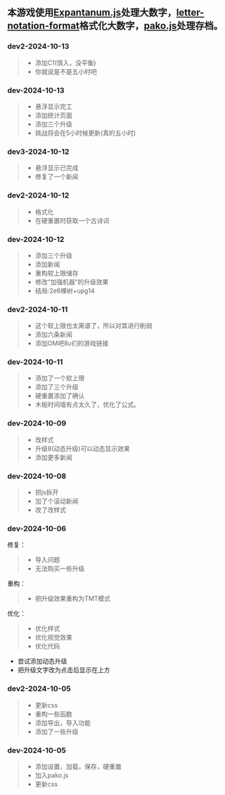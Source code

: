 ## 本游戏使用[Expantanum.js](https://github.com/Naruyoko/ExpantaNum.js)处理大数字，[letter-notation-format](https://github.com/cloudytheconqueror/letter-notation-format)格式化大数字，[pako.js](https://github.com/nodeca/pako)处理存档。
### dev2-2024-10-13
> - 添加C1(慎入，没平衡)
> - 你就说是不是五小时吧
### dev-2024-10-13
> - 悬浮显示完工
> - 添加统计页面
> - 添加三个升级
> - 挑战将会在5小时候更新(真的五小时)
### dev3-2024-10-12
> - 悬浮显示已完成
> - 修复了一个新闻
### dev2-2024-10-12
> - 格式化
> - 在硬重置时获取一个古诗词
### dev-2024-10-12
> - 添加三个升级
> - 添加新闻
> - 重构软上限储存
> - 修改“加强机器”的升级效果
> - 结局:2e6棵树+upg14
### dev2-2024-10-11
> - 这个软上限也太离谱了，所以对其进行削弱
> - 添加六条新闻
> - 添加OM吧8u们的游戏链接
### dev-2024-10-11
> - 添加了一个软上限
> - 添加了三个升级
> - 硬重置添加了确认
> - 木板时间墙有点太久了，优化了公式。
### dev-2024-10-09
> - 改样式
> - 升级8(动态升级)可以动态显示效果
> - 添加更多新闻
### dev-2024-10-08
> - 把js拆开
> - 加了个滚动新闻
> - 改了改样式
### dev-2024-10-06
修复：
> - 导入问题   
>- 无法购买一些升级

重构：
> - 把升级效果重构为TMT模式

优化：
> - 优化样式
> - 优化视觉效果
> - 优化代码
 - 尝试添加动态升级
 - 把升级文字改为点击后显示在上方
### dev2-2024-10-05
> - 更新css
> - 重构一些函数
> - 添加导出，导入功能
> - 添加了一些升级
### dev-2024-10-05
> - 添加设置，加载，保存，硬重置
> - 加入pako.js
> - 更新css